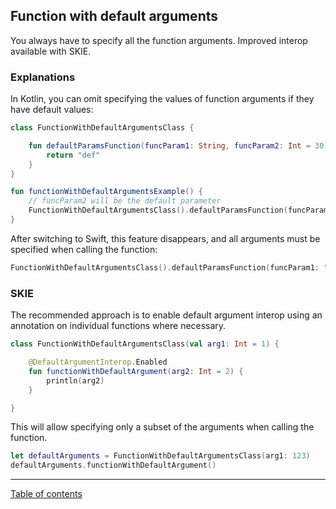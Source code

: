 ## Function with default arguments

You always have to specify all the function arguments. Improved interop available with SKIE.

### Explanations

In Kotlin, you can omit specifying the values of function arguments if they have default values:

```kotlin
class FunctionWithDefaultArgumentsClass {

    fun defaultParamsFunction(funcParam1: String, funcParam2: Int = 30): String {
        return "def"
    }
}

fun functionWithDefaultArgumentsExample() {
    // funcParam2 will be the default parameter
    FunctionWithDefaultArgumentsClass().defaultParamsFunction(funcParam1 = "1")
}
```

After switching to Swift, this feature disappears, and all arguments must be specified when calling the function:

```swift
FunctionWithDefaultArgumentsClass().defaultParamsFunction(funcParam1: "1", funcParam2: 100)
```

### SKIE

The recommended approach is to enable default argument interop using an annotation on individual functions where necessary.

```kotlin
class FunctionWithDefaultArgumentsClass(val arg1: Int = 1) {

    @DefaultArgumentInterop.Enabled
    fun functionWithDefaultArgument(arg2: Int = 2) {
        println(arg2)
    }

}
```

This will allow specifying only a subset of the arguments when calling the function.

```swift
let defaultArguments = FunctionWithDefaultArgumentsClass(arg1: 123)
defaultArguments.functionWithDefaultArgument()
```
---
[Table of contents](/README.md)